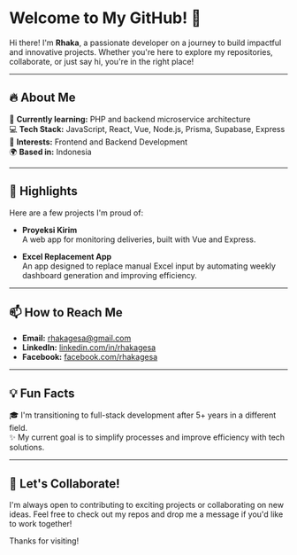 # Welcome to My GitHub! 👋  

Hi there! I'm **Rhaka**, a passionate developer on a journey to build impactful and innovative projects. Whether you're here to explore my repositories, collaborate, or just say hi, you're in the right place!  

---

## 🔥 About Me  

🌱 **Currently learning:** PHP and backend microservice architecture  
💻 **Tech Stack:** JavaScript, React, Vue, Node.js, Prisma, Supabase, Express  
🌟 **Interests:** Frontend and Backend Development  
🌍 **Based in:** Indonesia  

---

## 📌 Highlights  

Here are a few projects I'm proud of:  

- **Proyeksi Kirim**  
  A web app for monitoring deliveries, built with Vue and Express.
  
- **Excel Replacement App**  
  An app designed to replace manual Excel input by automating weekly dashboard generation and improving efficiency.  

---

## 📫 How to Reach Me  

- **Email:** [rhakagesa@gmail.com](mailto:rhakagesa@gmail.com)  
- **LinkedIn:** [linkedin.com/in/rhakagesa](https://linkedin.com/in/rhakagesa)
- **Facebook:** [facebook.com/rhakagesa](https://facebook.com/rhakagesa)  

---

## 💡 Fun Facts  

🎓 I'm transitioning to full-stack development after 5+ years in a different field.  
✨ My current goal is to simplify processes and improve efficiency with tech solutions.  

---

## 🚀 Let's Collaborate!  

I'm always open to contributing to exciting projects or collaborating on new ideas. Feel free to check out my repos and drop me a message if you'd like to work together!  

Thanks for visiting!  
